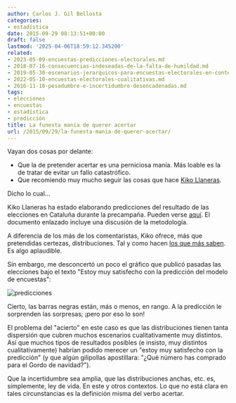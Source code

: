 ```yaml
---
author: Carlos J. Gil Bellosta
categories:
- estadística
date: 2015-09-29 08:13:51+00:00
draft: false
lastmod: '2025-04-06T18:59:12.345200'
related:
- 2023-05-09-encuestas-predicciones-electorales.md
- 2018-07-16-consecuencias-indeseadas-de-la-falta-de-humildad.md
- 2019-05-30-escenarios-jerarquicos-para-encuestas-electorales-en-contextos-multipartidistas.md
- 2022-05-10-encuestas-electorales-cualitativas.md
- 2016-11-10-pesadumbre-e-incertidumbre-desencadenadas.md
tags:
- elecciones
- encuestas
- estadística
- predicción
title: La funesta manía de querer acertar
url: /2015/09/29/la-funesta-mania-de-querer-acertar/
---
```


Vayan dos cosas por delante:

* Que la de pretender acertar es una perniciosa manía. Más loable es la de tratar de evitar un fallo catastrófico.
* Que recomiendo muy mucho seguir las cosas que hace [Kiko Llaneras](https://twitter.com/kikollan).

Dicho lo cual...

Kiko Llaneras ha estado elaborando predicciones del resultado de las elecciones en Cataluña durante la precampaña. Pueden verse
[aquí](http://www.elespanol.com/elecciones-catalanas/como-votaran-los-catalanes-una-prediccion-del-27s-a-partir-de-las-encuestas/).
El documento enlazado incluye una discusión de la metodología.

A diferencia de los más de los comentaristas, Kiko ofrece, más que pretendidas certezas, distribuciones. Tal y como hacen [los que más saben](https://datanalytics.com/2011/10/19/visualizacion-de-la-incertidumbre-sobre-el-futuro/). Es algo aplaudible.

Sin embargo, me desconcertó un poco el gráfico que publicó pasadas las elecciones bajo el texto "Estoy muy satisfecho con la predicción del modelo de encuestas":

![predicciones](/wp-uploads/2015/09/predicciones.png#center)

Cierto, las barras negras están, más o menos, en rango. A la predicción le sorprenden las sorpresas; ¡pero por eso lo son!

El problema del "acierto" en este caso es que las distribuciones tienen tanta dispersión que cubren muchos escenarios cualitativamente muy distintos. Así que muchos tipos de resultados posibles (e insisto, muy distintos cualitativamente) habrían podido merecer un "estoy muy satisfecho con la predicción" (y que algún gilipollas apostillara: "¿Qué número has comprado para el Gordo de navidad?").

Que la incertidumbre sea amplia, que las distribuciones anchas, etc. es, simplemente, ley de vida. En este y otros contextos. Lo que no está clara en tales circunstancias es la definición misma del verbo acertar.